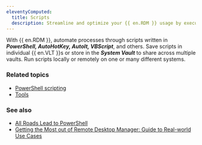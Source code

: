 ```yaml
---
eleventyComputed:
  title: Scripts
  description: Streamline and optimize your {{ en.RDM }} usage by executing PowerShell scripts that are consolidated in the data source on one or multiple machines at the same time rather than running them one by one manually on each separate machine.
---
```

With {{ en.RDM }}, automate processes through scripts written in ***PowerShell, AutoHotKey, AutoIt, VBScript***, and others. Save scripts in individual {{ en.VLT }}s or store in the ***System Vault*** to share across multiple vaults. Run scripts locally or remotely on one or many different systems.

### Related topics  
* [PowerShell scripting](/rdm/windows/powershell-scripting/)  
* [Tools](/rdm/windows/commands/tools/#tools)  

### See also  
* [All Roads Lead to PowerShell](https://blog.devolutions.net/2023/09/all-roads-lead-to-powershell/)  
* [Getting the Most out of Remote Desktop Manager: Guide to Real-world Use Cases](https://youtu.be/paw_cyY8BoQ?si=mTWGfe0S5ASLII0D)
